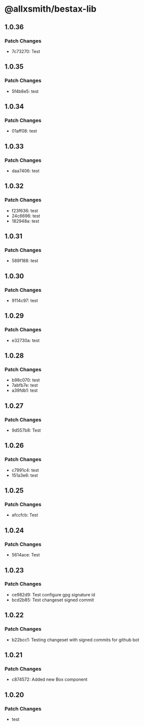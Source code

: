 # @allxsmith/bestax-lib

## 1.0.36

### Patch Changes

- 7c73270: Test

## 1.0.35

### Patch Changes

- 5f4b8e5: test

## 1.0.34

### Patch Changes

- 01aff08: test

## 1.0.33

### Patch Changes

- daa7406: test

## 1.0.32

### Patch Changes

- f23f636: test
- 24c6696: test
- 182948a: test

## 1.0.31

### Patch Changes

- 589f188: test

## 1.0.30

### Patch Changes

- 9114c97: test

## 1.0.29

### Patch Changes

- e32730a: test

## 1.0.28

### Patch Changes

- b98c070: test
- 7abfb7e: test
- a39fdb1: test

## 1.0.27

### Patch Changes

- 9d557b8: Test

## 1.0.26

### Patch Changes

- c7991c4: test
- 151a3e6: test

## 1.0.25

### Patch Changes

- afccfcb: Test

## 1.0.24

### Patch Changes

- 5614ace: Test

## 1.0.23

### Patch Changes

- ce982d9: Test configure gpg signature id
- bcd2b85: Test changeset signed commit

## 1.0.22

### Patch Changes

- b22bcc1: Testing changeset with signed commits for github bot

## 1.0.21

### Patch Changes

- c874572: Added new Box component

## 1.0.20

### Patch Changes

- test

